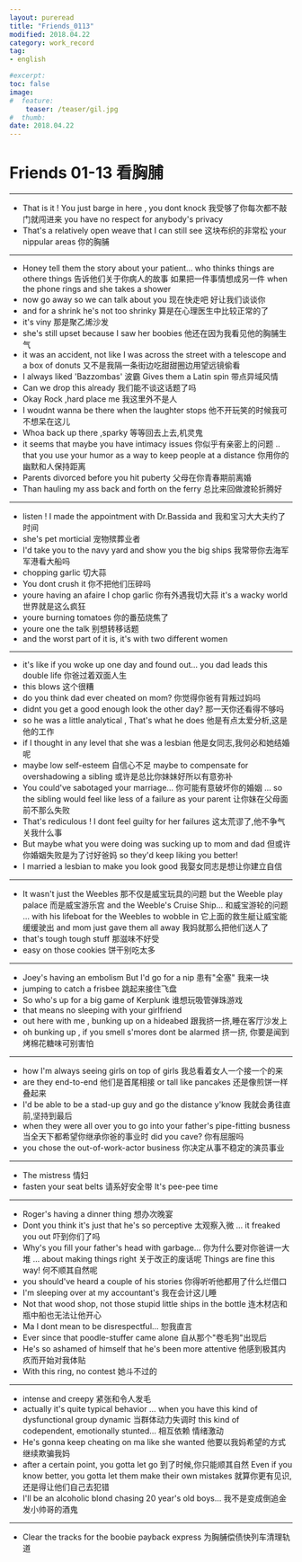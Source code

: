 ```yaml
---
layout: pureread
title: "Friends_0113"
modified: 2018.04.22
category: work_record
tag:
- english

#excerpt:
toc: false
image:
#  feature:
    teaser: /teaser/gil.jpg
#  thumb:
date: 2018.04.22
---
```

# Friends 01-13 看胸脯

------



- That is it ! You just barge in here , you dont knock 我受够了你每次都不敲门就闯进来 you have no respect for anybody's privacy
- That's a relatively open weave that I can still see 这块布织的非常松 your nippular areas 你的胸脯

------

- Honey tell them the story about your patient… who thinks things are othere things 告诉他们关于你病人的故事 如果把一件事情想成另一件 when the phone rings and she takes a shower
- now go away so we can talk about you 现在快走吧 好让我们谈谈你
- and for a shrink he's not too shrinky 算是在心理医生中比较正常的了
- it's viny 那是聚乙烯沙发
- she's still upset because I saw her boobies 他还在因为我看见他的胸脯生气
- it was an accident, not like I was across the street with a telescope and a box of donuts 又不是我隔一条街边吃甜甜圈边用望远镜偷看
- I always liked 'Bazzombas' 波霸 Gives them a Latin spin 带点异域风情
- Can we drop this already 我们能不谈这话题了吗 
- Okay Rock ,hard place me 我这里外不是人
- I woudnt wanna be there when the laughter stops 他不开玩笑的时候我可不想呆在这儿
- Whoa back up there ,sparky  等等回去上去,机灵鬼
- it seems that maybe you have intimacy issues 你似乎有亲密上的问题 .. that you use your humor as a way to keep people at a distance 你用你的幽默和人保持距离
- Parents divorced before you hit puberty 父母在你青春期前离婚
- Than hauling my ass back and forth on the ferry 总比来回做渡轮折腾好 

------

- listen ! I made the appointment with Dr.Bassida and 我和宝习大大夫约了时间
- she's pet morticial 宠物殡葬业者
- I'd take you to the navy yard and show you the big ships 我常带你去海军军港看大船吗
- chopping garlic 切大蒜
- You dont crush it 你不把他们压碎吗
- youre having an afaire I chop garlic 你有外遇我切大蒜 it's a wacky world 世界就是这么疯狂
- youre burning tomatoes 你的番茄烧焦了
- youre one the talk 别想转移话题
- and the worst part of it is, it's with two different women

------

- it's like if you woke up one day and found out… you dad leads this double life 你爸过着双面人生
- this blows 这个很糟
- do you think dad ever cheated on mom? 你觉得你爸有背叛过妈吗
- didnt you get a good enough look the other day? 那一天你还看得不够吗
- so he was a little analytical , That's what he does 他是有点太爱分析,这是他的工作
- if I thought in any level that she was a lesbian 他是女同志,我何必和她结婚呢
- maybe low self-esteem 自信心不足 maybe to compensate for overshadowing a sibling 或许是总比你妹妹好所以有意弥补
- You could've sabotaged your marriage… 你可能有意破坏你的婚姻 … so the sibling would feel like less of a failure as your parent 让你妹在父母面前不那么失败
- That's rediculous ! I dont feel guilty for her failures  这太荒谬了,他不争气关我什么事
- But maybe what you were doing was sucking up to mom and dad 但或许你婚姻失败是为了讨好爸妈 so they'd keep liking you better!
- I married a lesbian to make you look good 我娶女同志是想让你建立自信  

------

- It wasn't just the Weebles 那不仅是威宝玩具的问题 but the Weeble play palace 而是威宝游乐宫 and the Weeble's Cruise Ship… 和威宝游轮的问题 … with his lifeboat for the Weebles to wobble in 它上面的救生艇让威宝能缓缓驶出 and mom just gave them all away 我妈就那么把他们送人了
- that's tough tough stuff 那滋味不好受
- easy on those cookies 饼干别吃太多 

------

- Joey's having an embolism But I'd go for a nip 患有"全塞" 我来一块
- jumping to catch a frisbee 跳起来接住飞盘
- So who's up for a big game of Kerplunk 谁想玩吸管弹珠游戏
- that means no sleeping with your girlfriend
- out here with me , bunking up on a hideabed 跟我挤一挤,睡在客厅沙发上
- oh bunking up , if you smell s'mores dont be alarmed 挤一挤, 你要是闻到烤棉花糖味可别害怕 

------

- how I'm always seeing girls on top of girls 我总看着女人一个接一个的来
- are they end-to-end 他们是首尾相接 or tall like pancakes 还是像煎饼一样叠起来
- I'd be able to be a stad-up guy and go the distance y'know 我就会勇往直前,坚持到最后
- when they were all over you to go into your father's pipe-fitting busness 当全天下都希望你继承你爸的事业时 did you cave? 你有屈服吗
- you chose the out-of-work-actor business 你决定从事不稳定的演员事业

------

- The mistress 情妇
- fasten your seat belts 请系好安全带 It's pee-pee time

------

- Roger's having a dinner thing 想办次晚宴
- Dont you think it's just that he's so perceptive 太观察入微 … it freaked you out 吓到你们了吗
- Why's you fill your father's head with garbage… 你为什么要对你爸讲一大堆 … about making things right 关于改正的废话呢 Things are fine this way! 何不顺其自然呢
- you should've heard a couple of his stories 你得听听他都用了什么烂借口
- I'm sleeping over at my accountant's 我在会计这儿睡
- Not that wood shop, not those stupid little ships in the bottle 连木材店和瓶中船也无法让他开心
- Ma I dont mean to be disrespectful… 恕我直言
- Ever since that poodle-stuffer came alone 自从那个"卷毛狗"出现后
- He's so ashamed of himself that he's been more attentive 他感到极其内疚而开始对我体贴
- With this ring, no contest 她斗不过的

------

- intense and creepy 紧张和令人发毛
- actually it's quite typical behavior … when you have this kind of dysfunctional group dynamic 当群体动力失调时 this kind of codependent, emotionally stunted… 相互依赖 情绪激动
- He's gonna keep cheating on ma like she wanted 他要以我妈希望的方式继续欺骗我妈
- after a certain point, you gotta let go 到了时候,你只能顺其自然 Even if you know better, you gotta let them make their own mistakes 就算你更有见识,还是得让他们自己去犯错
- I'll be an alcoholic blond chasing 20 year's old boys… 我不是变成倒追金发小帅哥的酒鬼

------

- Clear the tracks for the boobie payback express 为胸脯偿债快列车清理轨道